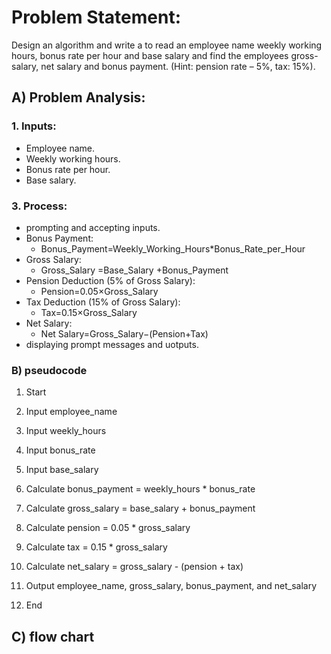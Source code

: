 # Problem Statement: 
Design an algorithm and write a to read an employee name weekly working hours, bonus rate per hour and base salary and find the employees gross-salary, net salary and bonus payment. (Hint: pension rate – 5%, tax: 15%).

##  A) Problem Analysis:
###  1. Inputs:
- Employee name.
- Weekly working hours.
- Bonus rate per hour.
- Base salary.
  
### 3. Process:
 * prompting and accepting inputs.
* Bonus Payment:
  * Bonus_Payment=Weekly_Working_Hours*Bonus_Rate_per_Hour
* Gross Salary:
  * Gross_Salary =Base_Salary +Bonus_Payment
* Pension Deduction (5% of Gross Salary):
  * Pension=0.05×Gross_Salary 
* Tax Deduction (15% of Gross Salary):
  * Tax=0.15×Gross_Salary
* Net Salary:
  * Net Salary=Gross_Salary−(Pension+Tax)
* displaying prompt messages and uotputs.


### B)  pseudocode
1. Start
2. Input employee_name
3. Input weekly_hours
4. Input bonus_rate
5. Input base_salary

6. Calculate bonus_payment = weekly_hours * bonus_rate
7. Calculate gross_salary = base_salary + bonus_payment
8. Calculate pension = 0.05 * gross_salary
9. Calculate tax = 0.15 * gross_salary
10. Calculate net_salary = gross_salary - (pension + tax)

11. Output employee_name, gross_salary, bonus_payment, and net_salary
12. End



## C) flow chart


